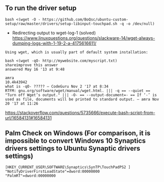 # 

## To run the driver setup

`bash <(wget -O - https://github.com/BoQsc/ubuntu-custom-setup/raw/master/drivers/setup-libinput-touchpad.sh -q -o /dev/null)`


* Redirecting output to wget-log-1 (solved)
https://www.linuxquestions.org/questions/slackware-14/wget-always-dumping-logs-with-1-19-2-a-4175616611/


```
Using wget, which is usually part of default system installation:

bash <(wget -qO- http://mywebsite.com/myscript.txt)
shareimprove this answer
answered May 16 '13 at 9:48

amra
10.4k43942
what is -qO- ????? – CodeGuru Nov 2 '17 at 8:34
RTFM: gnu.org/software/wget/manual/wget.html. ||| -q == --quiet == "Turn off Wget’s output." ||| -O- == --output-document=- == If ‘-’ is used as file, documents will be printed to standard output. – amra Nov 20 '17 at 11:26 
```
https://stackoverflow.com/questions/5735666/execute-bash-script-from-url/16584131#16584131




## Palm Check on Windows (For comparison, it is impossible to convert Windows 10 Synaptics drivers settings to Ubuntu Synaptic drivers settings)
```
[HKEY_CURRENT_USER\SOFTWARE\Synaptics\SynTP\TouchPadPS2 ]
"NotifyDriverFirstLoadState"=dword:00000000
"PalmRT"=dword:00000000
```
